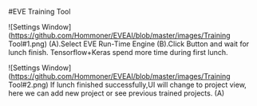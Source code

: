 #EVE Training Tool


![Settings Window](https://github.com/Hommoner/EVEAI/blob/master/images/Training Tool#1.png)
(A).Select EVE Run-Time Engine
(B).Click Button and wait for lunch finish. Tensorflow+Keras spend more time during first lunch.

![Settings Window](https://github.com/Hommoner/EVEAI/blob/master/images/Training Tool#2.png)
If lunch finished successfully,UI will change to project view, here we can add new project or see previous trained projects.
(A)
